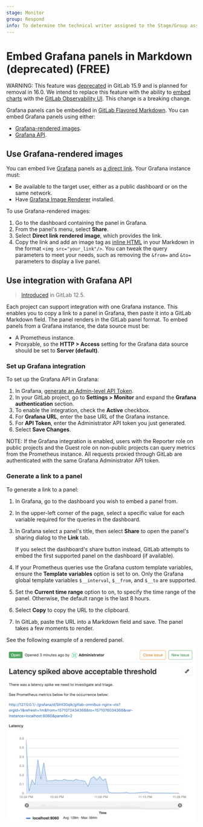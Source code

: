 ```yaml
---
stage: Monitor
group: Respond
info: To determine the technical writer assigned to the Stage/Group associated with this page, see https://about.gitlab.com/handbook/product/ux/technical-writing/#assignments
---
```

<!--- start_remove The following content will be removed on remove_date: '2023-08-22' -->
# Embed Grafana panels in Markdown (deprecated) **(FREE)**

WARNING:
This feature was [deprecated](https://gitlab.com/gitlab-org/gitlab/-/merge_requests/110290) in GitLab 15.9
and is planned for removal in 16.0. We intend to replace this feature with the ability to [embed charts](https://gitlab.com/groups/gitlab-org/opstrace/-/epics/33) with the [GitLab Observability UI](https://gitlab.com/gitlab-org/opstrace/opstrace-ui).
This change is a breaking change.

Grafana panels can be embedded in [GitLab Flavored Markdown](../../user/markdown.md). You can
embed Grafana panels using either:

- [Grafana-rendered images](#use-grafana-rendered-images).
- [Grafana API](#use-integration-with-grafana-api).

## Use Grafana-rendered images

You can embed live [Grafana](https://docs.gitlab.com/omnibus/settings/grafana.html) panels as
[a direct link](https://grafana.com/docs/grafana/v7.5/sharing/share-panel/#use-direct-link).
Your Grafana instance must:

- Be available to the target user, either as a public dashboard or on the same network.
- Have [Grafana Image Renderer](https://grafana.com/grafana/plugins/grafana-image-renderer/) installed.

To use Grafana-rendered images:

1. Go to the dashboard containing the panel in Grafana.
1. From the panel's menu, select **Share**.
1. Select **Direct link rendered image**, which provides the link.
1. Copy the link and add an image tag as [inline HTML](../../user/markdown.md#inline-html) in your
   Markdown in the format `<img src="your_link"/>`. You can tweak the query parameters to meet your needs, such as removing the `&from=`
   and `&to=` parameters to display a live panel.

## Use integration with Grafana API

> [Introduced](https://gitlab.com/gitlab-org/gitlab/-/issues/31376) in GitLab 12.5.

Each project can support integration with one Grafana instance. This enables you to copy a link to a
panel in Grafana, then paste it into a GitLab Markdown field. The panel renders in the GitLab panel
format. To embed panels from a Grafana instance, the data source must be:

- A Prometheus instance.
- Proxyable, so the **HTTP > Access** setting for the Grafana data source should be set to
  **Server (default)**.

### Set up Grafana integration

To set up the Grafana API in Grafana:

1. In Grafana, [generate an Admin-level API Token](https://grafana.com/docs/grafana/next/developers/http_api/auth/#create-api-token).
1. In your GitLab project, go to **Settings > Monitor** and expand the **Grafana authentication**
   section.
1. To enable the integration, check the **Active** checkbox.
1. For **Grafana URL**, enter the base URL of the Grafana instance.
1. For **API Token**, enter the Administrator API token you just generated.
1. Select **Save Changes**.

NOTE:
If the Grafana integration is enabled, users with the Reporter role on public
projects and the Guest role on non-public projects can query metrics from the
Prometheus instance. All requests proxied through GitLab are authenticated with
the same Grafana Administrator API token.

### Generate a link to a panel

To generate a link to a panel:

1. In Grafana, go to the dashboard you wish to embed a panel from.
1. In the upper-left corner of the page, select a specific value for each variable required for the
   queries in the dashboard.
1. In Grafana select a panel's title, then select **Share** to open the panel's sharing dialog to
   the **Link** tab.

   If you select the dashboard's share button instead, GitLab attempts to embed the first supported
   panel on the dashboard (if available).
1. If your Prometheus queries use the Grafana custom template variables, ensure the
   **Template variables** option is set to on. Only the Grafana global template variables
   `$__interval`, `$__from`, and `$__to` are supported.
1. Set the **Current time range** option to on, to specify the time range of the panel. Otherwise,
   the default range is the last 8 hours.
1. Select **Copy** to copy the URL to the clipboard.
1. In GitLab, paste the URL into a Markdown field and save. The panel takes a few moments to render.

See the following example of a rendered panel.

![GitLab Rendered Grafana Panel](img/rendered_grafana_embed_v12_5.png)
<!--- end_remove -->
